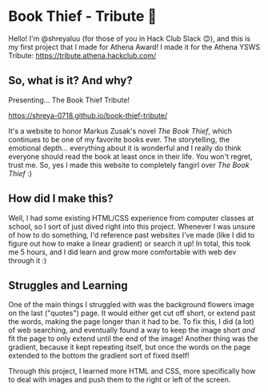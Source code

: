 # Book Thief - Tribute 🍃

Hello! I'm @shreyaluu (for those of you in Hack Club Slack 😊), and this is my first project that I made for Athena Award!
I made it for the Athena YSWS Tribute: https://tribute.athena.hackclub.com/


## So, what is it? And why?
Presenting... The Book Thief Tribute! 

https://shreya-0718.github.io/book-thief-tribute/

It's a website to honor Markus Zusak's novel _The Book Thief_, which continues to be one of my favorite books
ever. The storytelling, the emotional depth... everything about it is wonderful and I really do think everyone should read the book at least once
in their life. You won't regret, trust me. So, yes I made this website to completely fangirl over _The Book Thief_ :)

## How did I make this?
Well, I had some existing HTML/CSS experience from computer classes at school, so I sort of just dived right into this project. Whenever I was unsure of how 
to do something, I'd reference past websites I've made (like I did to figure out how to make a linear gradient) or search it up! In total, this took me 5 hours, 
and I did learn and grow more comfortable with web dev through it :)

## Struggles and Learning
One of the main things I struggled with was the background flowers image on the last ("quotes") page. It would either get cut off short, or extend past the words, making the page
longer than it had to be. To fix this, I did (a lot) of web searching, and eventually found a way to keep the image short _and_ fit the page to only extend until
the end of the image! Another thing was the gradient, because it kept repeating itself, but once the words on the page extended to the bottom the gradient sort of fixed itself!

Through this project, I learned more HTML and CSS, more specifically how to deal with images and push them to the right or left of the screen.
